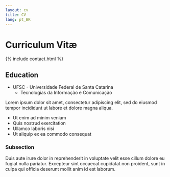 ```yaml
---
layout: cv
title: CV
lang: pt_BR
---
```


# Curriculum Vitæ

{% include contact.html %}

## Education

* UFSC - Universidade Federal de Santa Catarina
  - Tecnologias da Informação e Comunicação

Lorem ipsum dolor sit amet, consectetur adipiscing elit, sed do eiusmod tempor incididunt ut labore et dolore magna aliqua.

* Ut enim ad minim veniam
* Quis nostrud exercitation
* Ullamco laboris nisi
* Ut aliquip ex ea commodo consequat

### Subsection

Duis aute irure dolor in reprehenderit in voluptate velit esse cillum dolore eu fugiat nulla pariatur. Excepteur sint occaecat cupidatat non proident, sunt in culpa qui officia deserunt mollit anim id est laborum.
